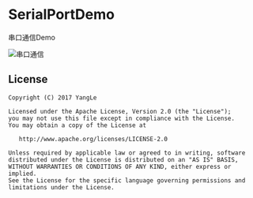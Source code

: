 # SerialPortDemo
串口通信Demo

![串口通信](https://upload-images.jianshu.io/upload_images/3270074-bbdcaf0c0a794b61.png?imageMogr2/auto-orient/strip%7CimageView2/2/w/1240)

## License

```
Copyright (C) 2017 YangLe

Licensed under the Apache License, Version 2.0 (the "License");
you may not use this file except in compliance with the License.
You may obtain a copy of the License at

   http://www.apache.org/licenses/LICENSE-2.0

Unless required by applicable law or agreed to in writing, software
distributed under the License is distributed on an "AS IS" BASIS,
WITHOUT WARRANTIES OR CONDITIONS OF ANY KIND, either express or implied.
See the License for the specific language governing permissions and
limitations under the License.
```
